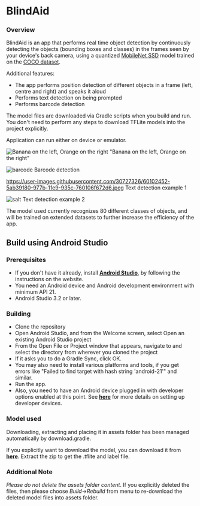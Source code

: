 # BlindAid
### Overview
BlindAid is an app that performs real time object detection by continuously detecting the objects (bounding boxes and classes) in the frames seen by your device's back camera, using a quantized [MobileNet SSD](https://github.com/tensorflow/models/tree/master/research/object_detection) model trained on the [COCO dataset](http://cocodataset.org/).

Additional features:
+ The app performs position detection of different objects in a frame (left, centre and right) and speaks it aloud
+ Performs text detection on being prompted
+ Performs barcode detection

The model files are downloaded via Gradle scripts when you build and run. You don't need to perform any steps to download TFLite models into the project explicitly.

Application can run either on device or emulator.

![Banana on the left, Orange on the right](https://user-images.githubusercontent.com/30727326/60101900-3905da80-977a-11e9-90f3-05ae911a1065.jpeg)
"Banana on the left, Orange on the right"

![barcode](https://user-images.githubusercontent.com/30727326/60102317-0f997e80-977b-11e9-999f-b74a072ddfd5.jpeg)
Barcode detection

https://user-images.githubusercontent.com/30727326/60102452-5ab39180-977b-11e9-935c-760106f672d6.jpeg
Text detection example 1

![salt](https://user-images.githubusercontent.com/30727326/60102562-9189a780-977b-11e9-82b3-b805a127313c.jpeg)
Text detection example 2

The model used currently recognizes 80 different classes of objects, and will be trained on extended datasets to further increase the efficiency of the app.

<!-- TODO(b/124116863): Add app screenshot. -->

## Build using Android Studio

### Prerequisites

* If you don't have it already, install **[Android Studio](https://developer.android.com/studio/index.html)**, by following the instructions on the website.
* You need an Android device and Android development environment with minimum API 21.
* Android Studio 3.2 or later.

### Building
* Clone the repository 
* Open Android Studio, and from the Welcome screen, select Open an existing Android Studio project
* From the Open File or Project window that appears, navigate to and select the directory from wherever you cloned the project
* If it asks you to do a Gradle Sync, click OK.
* You may also need to install various platforms and tools, if you get errors like "Failed to find target with hash string 'android-21'" and similar.
* Run the app.
* Also, you need to have an Android device plugged in with developer options enabled at this point. See **[here](https://developer.android.com/studio/run/device)** for more details on setting up developer devices.

### Model used
Downloading, extracting and placing it in assets folder has been managed automatically by download.gradle.

If you explicitly want to download the model, you can download it from **[here](http://storage.googleapis.com/download.tensorflow.org/models/tflite/coco_ssd_mobilenet_v1_1.0_quant_2018_06_29.zip)**. Extract the zip to get the .tflite and label file.

### Additional Note
_Please do not delete the assets folder content_. If you explicitly deleted the files, then please choose *Build*->*Rebuild* from menu to re-download the deleted model files into assets folder.
